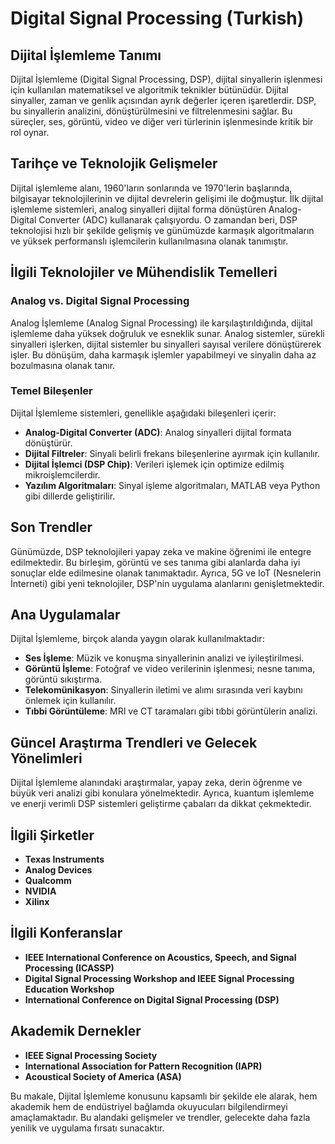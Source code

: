 # Digital Signal Processing (Turkish)

## Dijital İşlemleme Tanımı

Dijital İşlemleme (Digital Signal Processing, DSP), dijital sinyallerin işlenmesi için kullanılan matematiksel ve algoritmik teknikler bütünüdür. Dijital sinyaller, zaman ve genlik açısından ayrık değerler içeren işaretlerdir. DSP, bu sinyallerin analizini, dönüştürülmesini ve filtrelenmesini sağlar. Bu süreçler, ses, görüntü, video ve diğer veri türlerinin işlenmesinde kritik bir rol oynar.

## Tarihçe ve Teknolojik Gelişmeler

Dijital işlemleme alanı, 1960'ların sonlarında ve 1970'lerin başlarında, bilgisayar teknolojilerinin ve dijital devrelerin gelişimi ile doğmuştur. İlk dijital işlemleme sistemleri, analog sinyalleri dijital forma dönüştüren Analog-Digital Converter (ADC) kullanarak çalışıyordu. O zamandan beri, DSP teknolojisi hızlı bir şekilde gelişmiş ve günümüzde karmaşık algoritmaların ve yüksek performanslı işlemcilerin kullanılmasına olanak tanımıştır.

## İlgili Teknolojiler ve Mühendislik Temelleri

### Analog vs. Digital Signal Processing

Analog İşlemleme (Analog Signal Processing) ile karşılaştırıldığında, dijital işlemleme daha yüksek doğruluk ve esneklik sunar. Analog sistemler, sürekli sinyalleri işlerken, dijital sistemler bu sinyalleri sayısal verilere dönüştürerek işler. Bu dönüşüm, daha karmaşık işlemler yapabilmeyi ve sinyalin daha az bozulmasına olanak tanır.

### Temel Bileşenler

Dijital İşlemleme sistemleri, genellikle aşağıdaki bileşenleri içerir:
- **Analog-Digital Converter (ADC)**: Analog sinyalleri dijital formata dönüştürür.
- **Dijital Filtreler**: Sinyali belirli frekans bileşenlerine ayırmak için kullanılır.
- **Dijital İşlemci (DSP Chip)**: Verileri işlemek için optimize edilmiş mikroişlemcilerdir.
- **Yazılım Algoritmaları**: Sinyal işleme algoritmaları, MATLAB veya Python gibi dillerde geliştirilir.

## Son Trendler

Günümüzde, DSP teknolojileri yapay zeka ve makine öğrenimi ile entegre edilmektedir. Bu birleşim, görüntü ve ses tanıma gibi alanlarda daha iyi sonuçlar elde edilmesine olanak tanımaktadır. Ayrıca, 5G ve IoT (Nesnelerin İnterneti) gibi yeni teknolojiler, DSP'nin uygulama alanlarını genişletmektedir.

## Ana Uygulamalar

Dijital İşlemleme, birçok alanda yaygın olarak kullanılmaktadır:
- **Ses İşleme**: Müzik ve konuşma sinyallerinin analizi ve iyileştirilmesi.
- **Görüntü İşleme**: Fotoğraf ve video verilerinin işlenmesi; nesne tanıma, görüntü sıkıştırma.
- **Telekomünikasyon**: Sinyallerin iletimi ve alımı sırasında veri kaybını önlemek için kullanılır.
- **Tıbbi Görüntüleme**: MRI ve CT taramaları gibi tıbbi görüntülerin analizi.

## Güncel Araştırma Trendleri ve Gelecek Yönelimleri

Dijital İşlemleme alanındaki araştırmalar, yapay zeka, derin öğrenme ve büyük veri analizi gibi konulara yönelmektedir. Ayrıca, kuantum işlemleme ve enerji verimli DSP sistemleri geliştirme çabaları da dikkat çekmektedir.

## İlgili Şirketler

- **Texas Instruments**
- **Analog Devices**
- **Qualcomm**
- **NVIDIA**
- **Xilinx**

## İlgili Konferanslar

- **IEEE International Conference on Acoustics, Speech, and Signal Processing (ICASSP)**
- **Digital Signal Processing Workshop and IEEE Signal Processing Education Workshop**
- **International Conference on Digital Signal Processing (DSP)**

## Akademik Dernekler

- **IEEE Signal Processing Society**
- **International Association for Pattern Recognition (IAPR)**
- **Acoustical Society of America (ASA)**

Bu makale, Dijital İşlemleme konusunu kapsamlı bir şekilde ele alarak, hem akademik hem de endüstriyel bağlamda okuyucuları bilgilendirmeyi amaçlamaktadır. Bu alandaki gelişmeler ve trendler, gelecekte daha fazla yenilik ve uygulama fırsatı sunacaktır.
